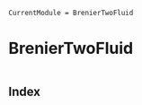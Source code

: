 ```@meta
CurrentModule = BrenierTwoFluid
```

# BrenierTwoFluid

```@contents
```

## Index

```@index
```